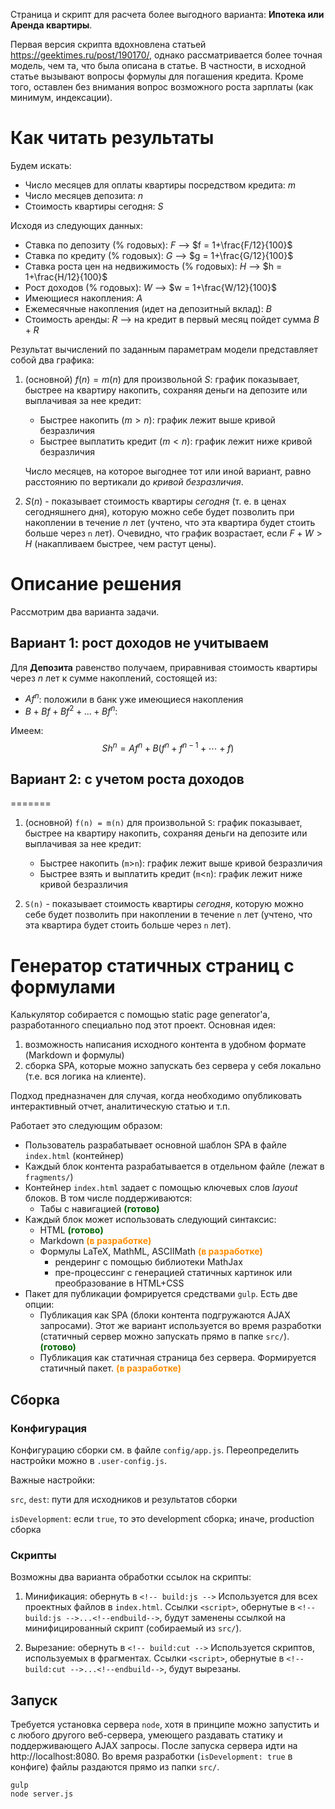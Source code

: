 Страница и скрипт для расчета более выгодного варианта: **Ипотека или Аренда квартиры**.

Первая версия скрипта вдохновлена статьей https://geektimes.ru/post/190170/, однако рассматривается более точная модель, чем та, что была описана в статье.  В частности, в исходной статье вызывают вопросы формулы для погашения кредита. Кроме того, оставлен без внимания вопрос возможного роста зарплаты (как минимум, индексации).

# Как читать результаты
Будем искать:
* Число месяцев для оплаты квартиры посредством кредита: $m$ 
* Число месяцев депозита:  $n$
* Стоимость квартиры сегодня: $S$

Исходя из следующих данных:
* Ставка по депозиту (% годовых): $F$ --> $f = 1+\frac{F/12}{100}$
* Ставка по кредиту (% годовых): $G$ --> $g = 1+\frac{G/12}{100}$
* Ставка роста цен на недвижимость (% годовых): $H$ --> $h = 1+\frac{H/12}{100}$
* Рост доходов (% годовых): $W$ --> $w = 1+\frac{W/12}{100}$
* Имеющиеся накопления: $A$
* Ежемесячные накопления (идет на депозитный вклад): $B$
* Стоимость аренды: $R$ --> на кредит в первый месяц пойдет сумма $B+R$ 

Результат вычислений по заданным параметрам модели представляет собой два графика:

1. (основной) $f(n) = m(n)$ для произвольной $S$: график показывает, быстрее на квартиру накопить, сохраняя деньги на депозите или выплачивая за нее кредит:
	- Быстрее накопить ($m>n$): график лежит выше кривой безразличия
	- Быстрее выплатить кредит ($m<n$): график лежит ниже кривой безразличия

	Число месяцев, на которое выгоднее тот или иной вариант, равно расстоянию по вертикали до _кривой безразличия_.

2. $S(n)$ - показывает стоимость квартиры *сегодня* (т. е. в ценах сегодняшнего дня), которую можно себе будет позволить при накоплении в течение $n$ лет (учтено, что эта квартира будет стоить больше через `n` лет). Очевидно, что график возрастает, если $F+W>H$ (накапливаем быстрее, чем растут цены).

# Описание решения
Рассмотрим два варианта задачи.

## Вариант 1: рост доходов не учитываем
Для **Депозита** равенство получаем, приравнивая стоимость квартиры через $n$ лет к сумме накоплений, состоящей из:
* $Af^n$: положили в банк уже имеющиеся накопления
* $B + Bf + Bf^2 + ... + Bf^n$: 

Имеем:
$$Sh^n = Af^n + B(f^n + f^{n-1} + \cdots + f)$$

## Вариант 2: с учетом роста доходов
=======
1. (основной) `f(n) = m(n)` для произвольной `S`: график показывает, быстрее на квартиру накопить, сохраняя деньги на депозите или выплачивая за нее кредит:
	- Быстрее накопить (`m`>`n`): график лежит выше кривой безразличия
	- Быстрее взять и выплатить кредит (`m`<`n`): график лежит ниже кривой безразличия
	
2. `S(n)` - показывает стоимость квартиры *сегодня*, которую можно себе будет позволить при накоплении в течение `n` лет (учтено, что эта квартира будет стоить больше через `n` лет).

# Генератор статичных страниц с формулами
Калькулятор собирается с помощью static page generator'а, разработанного специально под этот проект.
Основная идея: 
1. возможность написания исходного контента в удобном формате (Markdown и формулы) 
2. сборка SPA, которые можно запускать без сервера у себя локально (т.е. вся логика на клиенте). 

Подход предназначен для случая, когда необходимо опубликовать интерактивный отчет, аналитическую статью и т.п.

Работает это следующим образом:
* Пользователь разрабатывает основной шаблон SPA в файле `index.html` (контейнер)
* Каждый блок контента разрабатывается в отдельном файле (лежат в `fragments/`)
* Контейнер `index.html` задает с помощью ключевых слов _layout_ блоков. В том числе поддерживаются:
    * Табы с навигацией **<span style="color:darkgreen">(готово)</span>**
* Каждый блок может использовать следующий синтаксис:
    * HTML **<span style="color:darkgreen">(готово)</span>**
    * Markdown **<span style="color:darkorange">(в разработке)</span>**
    * Формулы LaTeX, MathML, ASCIIMath **<span style="color:darkorange">(в разработке)</span>**
        * рендеринг с помощью библиотеки MathJax
        * пре-процессинг с генерацией статичных картинок или преобразование в HTML+CSS         
* Пакет для публикации фомрируется средствами `gulp`. Есть две опции:
    * Публикация как SPA (блоки контента подгружаются AJAX запросами). Этот же вариант используется во время разработки (статичный сервер можно запускать прямо в папке `src/`). **<span style="color:darkgreen">(готово)</span>**
    * Публикация как статичная страница без сервера. Формируется статичный пакет. **<span style="color:darkorange">(в разработке)</span>**

## Сборка 
### Конфигурация
Конфигурацию сборки см. в файле `config/app.js`. Переопределить настройки можно в `.user-config.js`. 

Важные настройки:

`src`, `dest`: пути для исходников и результатов сборки

`isDevelopment`: если `true`, то это development сборка; иначе, production сборка

### Скрипты
Возможны два варианта обработки ссылок на скрипты:
1) Минификация: обернуть в `<!-- build:js -->` 
Используется для всех проектных файлов в `index.html`.
Ссылки `<script>`, обернутые в `<!-- build:js -->...<!--endbuild-->`, будут заменены ссылкой на минифицированный скрипт (собираемый из `src/`). 

2) Вырезание: обернуть в `<!-- build:cut -->`
Используется скриптов, используемых в фрагментах.
Ссылки `<script>`, обернутые в `<!-- build:cut -->...<!--endbuild-->`, будут вырезаны.

## Запуск
Требуется установка сервера `node`, хотя в принципе можно запустить и с любого другого веб-сервера, умеющего раздавать статику и поддерживающего AJAX запросы. После запуска сервера идти на http://localhost:8080.
Во время разработки (`isDevelopment: true` в конфиге) файлы раздаются прямо из папки `src/`.

```
gulp
node server.js
```
